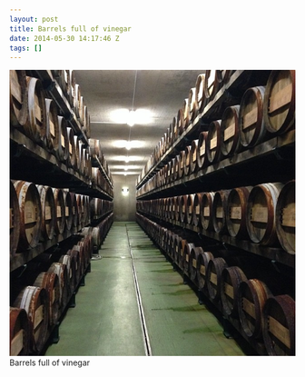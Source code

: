 ```yaml
---
layout: post
title: Barrels full of vinegar
date: 2014-05-30 14:17:46 Z
tags: []
---
```

![](/media/2014/05/87299349529.jpg)
Barrels full of vinegar
